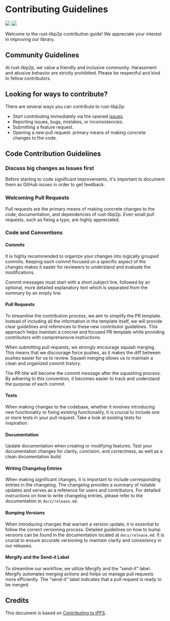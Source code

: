 # Contributing Guidelines

[![](https://img.shields.io/badge/made%20by-Protocol%20Labs-blue.svg?style=flat-square)](http://ipn.io)
[![](https://img.shields.io/badge/project-libp2p-blue.svg?style=flat-square)](https://libp2p.io/)

Welcome to the rust-libp2p contribution guide! We appreciate your interest in improving our library.

## Community Guidelines

At rust-libp2p, we value a friendly and inclusive community. Harassment and abusive behavior are strictly prohibited. Please be respectful and kind to fellow contributors.

## Looking for ways to contribute?

There are several ways you can contribute to rust-libp2p:
- Start contributing immediately via the opened [issues](https://github.com/libp2p/rust-libp2p/issues).
- Reporting issues, bugs, mistakes, or inconsistencies.
- Submitting a feature request.
- Opening a new pull request: primary means of making concrete changes to the code.

## Code Contribution Guidelines

### Discuss big changes as Issues first

Before starting to code significant improvements, it's important to document them as GitHub issues in order to get feedback.

### Welcoming Pull Requests

Pull requests are the primary means of making concrete changes to the code, documentation, and dependencies of rust-libp2p. Even small pull requests, such as fixing a typo, are highly appreciated.

### Code and Conventions

#### Commits

It is highly recommended to organize your changes into logically grouped commits. Keeping each commit focused on a specific aspect of the changes makes it easier for reviewers to understand and evaluate the modifications.

Commit messages must start with a short subject line, followed by an optional, more detailed explanatory text which is separated from the summary by an empty line.

#### Pull Requests

To streamline the contribution process, we aim to simplify the PR template. Instead of including all the information in the template itself, we will provide clear guidelines and references to these new contributor guidelines. This approach helps maintain a concise and focused PR template while providing contributors with comprehensive instructions.

When submitting pull requests, we strongly encourage squash merging. This means that we discourage force pushes, as it makes the diff between pushes easier for us to review. Squash merging allows us to maintain a clean and organized commit history.

The PR title will become the commit message after the squashing process. By adhering to this convention, it becomes easier to track and understand the purpose of each commit.

#### Tests

When making changes to the codebase, whether it involves introducing new functionality or fixing existing functionality, it is crucial to include one or more tests in your pull request. Take a look at existing tests for inspiration.

#### Documentation

Update documentation when creating or modifying features. Test your documentation changes for clarity, concision, and correctness, as well as a clean documentation build.

#### Writing Changelog Entries

When making significant changes, it is important to include corresponding entries in the changelog. The changelog provides a summary of notable updates and serves as a reference for users and contributors. For detailed instructions on how to write changelog entries, please refer to the documentation in `docs/release.md`.

#### Bumping Versions

When introducing changes that warrant a version update, it is essential to follow the correct versioning process. Detailed guidelines on how to bump versions can be found in the documentation located at `docs/release.md`. It is crucial to ensure accurate versioning to maintain clarity and consistency in our releases.

#### Mergify and the Send-it Label

To streamline our workflow, we utilize Mergify and the "send-it" label. Mergify automates merging actions and helps us manage pull requests more efficiently. The "send-it" label indicates that a pull request is ready to be merged.

## Credits

This document is based on [Contributing to IPFS](https://github.com/ipfs/community/blob/master/CONTRIBUTING.md).
